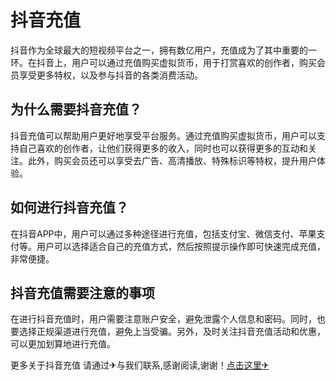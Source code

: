 # 抖音充值

抖音作为全球最大的短视频平台之一，拥有数亿用户，充值成为了其中重要的一环。在抖音上，用户可以通过充值购买虚拟货币，用于打赏喜欢的创作者，购买会员享受更多特权，以及参与抖音的各类消费活动。

## 为什么需要抖音充值？

抖音充值可以帮助用户更好地享受平台服务。通过充值购买虚拟货币，用户可以支持自己喜欢的创作者，让他们获得更多的收入，同时也可以获得更多的互动和关注。此外，购买会员还可以享受去广告、高清播放、特殊标识等特权，提升用户体验。

## 如何进行抖音充值？

在抖音APP中，用户可以通过多种途径进行充值，包括支付宝、微信支付、苹果支付等。用户可以选择适合自己的充值方式，然后按照提示操作即可快速完成充值，非常便捷。

## 抖音充值需要注意的事项

在进行抖音充值时，用户需要注意账户安全，避免泄露个人信息和密码。同时，也要选择正规渠道进行充值，避免上当受骗。另外，及时关注抖音充值活动和优惠，可以更加划算地进行充值。

更多关于抖音充值 请通过✈与我们联系,感谢阅读,谢谢！[点击这里✈](https://t.me/sjlmbot)
